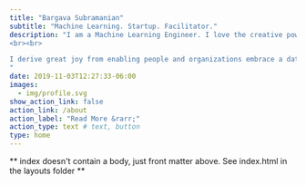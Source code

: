 ```yaml
---
title: "Bargava Subramanian"
subtitle: "Machine Learning. Startup. Facilitator."
description: "I am a Machine Learning Engineer. I love the creative power of small teams and believe that the time has never been better to build a meaningful business. I am currently building a Network Intelligence product for Industrial IoT ([Binaize](https://www.binaize.com)). 
<br><br>

I derive great joy from enabling people and organizations embrace a data-centric view. I facilitate industry-oriented [workshops](workshops) in the field of Data Science and Machine Learning. I am currently figuring out how to do deep work and be more thoughtful in the various things that I do in life.  
"
date: 2019-11-03T12:27:33-06:00
images:
  - img/profile.svg
show_action_link: false
action_link: /about
action_label: "Read More &rarr;"
action_type: text # text, button
type: home
---
```


** index doesn't contain a body, just front matter above.
See index.html in the layouts folder **
